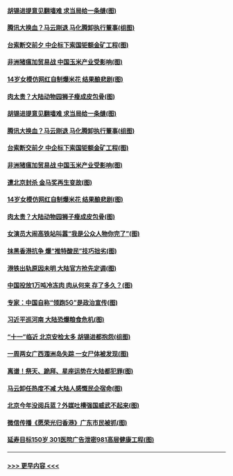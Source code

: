 #### [胡锡进提意见翻墙难 求当局给一条缝(图)](../pages/p1/907813.md?t=09200511) 
#### [腾讯大换血？马云刚退 马化腾卸执行董事(组图)](../pages/p1/907929.md?t=09200511) 
#### [台索断交前夕 中企标下索国钜额金矿工程(图)](../pages/p1/907930.md?t=09200511) 
#### [非洲猪瘟加贸易战 中国玉米产业受影响(图)](../pages/p1/907831.md?t=09200511) 
#### [14岁女模仿网红自制爆米花 结果酿悲剧(图)](../pages/p1/907893.md?t=09200511) 
#### [肉太贵？大陆动物园狮子瘦成皮包骨(图)](../pages/p1/907880.md?t=09200511) 
#### [胡锡进提意见翻墙难 求当局给一条缝(图)](../pages/p1/907813.md?t=09200511) 
#### [腾讯大换血？马云刚退 马化腾卸执行董事(组图)](../pages/p1/907929.md?t=09200511) 
#### [台索断交前夕 中企标下索国钜额金矿工程(图)](../pages/p1/907930.md?t=09200511) 
#### [非洲猪瘟加贸易战 中国玉米产业受影响(图)](../pages/p1/907831.md?t=09200511) 
#### [遭北京封杀 金马奖再生变故(图)](../pages/p1/907903.md?t=09200511) 
#### [14岁女模仿网红自制爆米花 结果酿悲剧(图)](../pages/p1/907893.md?t=09200511) 
#### [肉太贵？大陆动物园狮子瘦成皮包骨(图)](../pages/p1/907880.md?t=09200511) 
#### [女演员大闹高铁站叫嚣“我是公众人物你完了”(图)](../pages/p1/907869.md?t=09200511) 
#### [抹黑香港抗争 爆“推特酸民”技巧拙劣(图)](../pages/p1/907852.md?t=09200511) 
#### [港铁出轨原因未明 大陆官方抢先定调(图)](../pages/p1/907812.md?t=09200511) 
#### [中国投放1万吨冷冻肉 肉从何来 存了多久？(图)](../pages/p1/907755.md?t=09200511) 
#### [专家：中国自称“领跑5G”是政治宣传(图)](../pages/p1/907794.md?t=09200511) 
#### [习近平巡河南 大陆恐爆粮食危机(图)](../pages/p1/907776.md?t=09200511) 
#### [“十一”临近 北京安检太多 胡锡进都抱怨(组图)](../pages/p1/907782.md?t=09200511) 
#### [一周两女广西涠洲岛失踪 一女尸体被发现(图)](../pages/p1/907554.md?t=09200511) 
#### [离谱！祭天、跪拜、星座运势在大陆都犯罪(图)](../pages/p1/907742.md?t=09200511) 
#### [马云卸任热度不减 大陆人感慨民企宿命(图)](../pages/p1/907681.md?t=09200511) 
#### [北京今年没阅兵蓝？外媒吐槽强国威武不起来(图)](../pages/p1/907696.md?t=09200511) 
#### [微信传播《愿荣光归香港》广东市民被抓(图)](../pages/p1/907693.md?t=09200511) 
#### [延寿目标150岁 301医院广告泄密981高层健康工程(图)](../pages/p1/907660.md?t=09200511) 

----
#### [ >>> 更早内容 <<< ](../indexes/p1-earlier.md)
